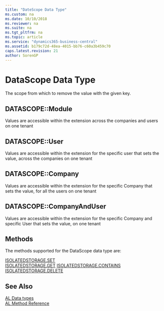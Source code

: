 ```yaml
---
title: "DateScope Data Type"
ms.custom: na
ms.date: 10/10/2018
ms.reviewer: na
ms.suite: na
ms.tgt_pltfrm: na
ms.topic: article
ms.service: "dynamics365-business-central"
ms.assetid: b179c72d-48ea-4015-bb76-c60a3b459c70
caps.latest.revision: 21
author: SorenGP
---
```

# DataScope Data Type
The scope from which to remove the value with the given key.  

## DATASCOPE::Module

Values are accessible within the extension across the companies and users on one tenant  

## DATASCOPE::User

Values are accessible within the extension for the specific user that sets the value, across the companies on one tenant  

## DATASCOPE::Company

Values are accessible within the extension for the specific Company that sets the value, for all the users on one tenant  

## DATASCOPE::CompanyAndUser

Values are accessible within the extension for the specific Company and specific User that sets the value, on one tenant   

## Methods  
The methods supported for the DataScope data type are:

[ISOLATEDSTORAGE.SET](../methods/devenv-isolated-storage-set.md)   
[ISOLATEDSTORAGE.GET](../methods/devenv-isolated-storage-get.md)
[ISOLATEDSTORAGE.CONTAINS](../methods/devenv-isolated-storage-contains.md)
[ISOLATEDSTORAGE.DELETE](../methods/devenv-isolated-storage-delete.md)  

## See Also  
[AL Data types](devenv-al-data-types.md)  
[AL Method Reference](../methods/devenv-al-method-reference.md)  
